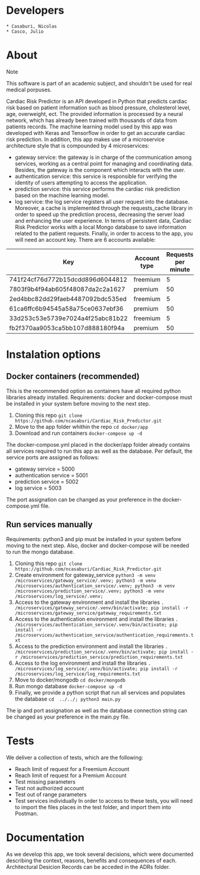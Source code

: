# Developers

    * Casaburi, Nicolas
    * Casco, Julio

# About
> [!NOTE]
> This software is part of an academic subject, and shouldn't be used for real medical porpuses.

Cardiac Risk Predictor is an API developed in Python that predicts cardiac risk based on patient information such as blood pressure, cholesterol level, age, overweight, ect. The provided information is processed by a neural network, which has already been trained with thousands of data from patients records. The machine learning model used by this app was developed with Keras and Tensorflow in order to get an accurate cardiac risk prediction. In addition, this app makes use of a microservice architecture style that is compounded by 4 microservices:
* gateway service: the gateway is in charge of the communication among services, working as a central point for managing and coordinating data. Besides, the gateway is the component which interacts with the user.
* authentication service: this service is responsible for verifying the identity of users attempting to access the application.
* prediction service: this service performs the cardiac risk prediction based on the machine learning model.
* log service: the log service registers all user request into the database.
Moreover, a cache is implemented through the requests_cache library in order to speed up the prediction process, decreasing the server load and enhancing the user experience. In terms of persistent data, Cardiac Risk Predictor works with a local Mongo database to save information related to the patient requests. Finally, in order to access to the app, you will need an account key. There are 6 accounts available:

| Key | Account type | Requests per minute |
| --- | --- | --- |
| 741f24cf76d772b15dcdd896d6044812 | freemium | 5 |
| 7803f9b4f94ab605f48087da2c2a1627| premium | 50 |
| 2ed4bbc82dd29faeb4487092bdc535ed| freemium | 5 |
| 61ca6ffc6b94545a58a75ce0637ebf36| premium | 50 |
| 33d253c53e5739e7024a4f25abc81b22| freemium | 5 |
| fb2f370aa9053ca5bb107d888180f94a| premium | 50 |

# Instalation options

## Docker containers (recommended)
This is the recommended option as containers have all required python libraries already installed.
Requirements: docker and docker-compose must be installed in your system before moving to the next step.
1. Cloning this repo
```git clone https://github.com/ncasaburi/Cardiac_Risk_Predictor.git```
2. Move to the app folder whithin the repo
```cd docker/app```
3. Download and run containers
```docker-compose up -d```

The docker-compose.yml placed in the docker/app folder already contains all services required to run this app as well as the database.
Per default, the service ports are assigned as follows:
* gateway service = 5000
* authentication service = 5001
* prediction service = 5002
* log service = 5003
  
The port assignation can be changed as your preference in the docker-compose.yml file.

## Run services manually
Requirements: python3 and pip must be installed in your system before moving to the next step. Also, docker and docker-compose will be needed to run the mongo database.
1. Cloning this repo
```git clone https://github.com/ncasaburi/Cardiac_Risk_Predictor.git```
2. Create environment for gateway_service
```python3 -m venv /microservices/gateway_service/.venv; python3 -m venv /microservices/authentication_service/.venv; python3 -m venv /microservices/prediction_service/.venv; python3 -m venv /microservices/log_service/.venv;```
3. Access to the gateway environment and install the libraries
```. /microservices/gateway_service/.venv/bin/activate; pip install -r /microservices/gateway_service/gateway_requirements.txt```
4. Access to the authentication environment and install the libraries
```. /microservices/authentication_service/.venv/bin/activate; pip install -r /microservices/authentication_service/authentication_requirements.txt```
5. Access to the prediction environment and install the libraries
```. /microservices/prediction_service/.venv/bin/activate; pip install -r /microservices/prediction_service/prediction_requirements.txt```
6. Access to the log environment and install the libraries
```. /microservices/log_service/.venv/bin/activate; pip install -r /microservices/log_service/log_requirements.txt```
7. Move to docker/mongodb
```cd docker/mongodb```
8. Run mongo database
```docker-compose up -d```
9. Finally, we provide a python script that run all services and populates the database
```cd  ../../; python3 main.py```

The ip and port assignation as well as the database connection string can be changed as your preference in the main.py file.

# Tests
We deliver a collection of tests, which are the following:
* Reach limit of request for a Freemium Account
* Reach limit of request for a Premium Account
* Test missing parameters
* Test not authorized account
* Test out of range parameters
* Test services individually
In order to access to these tests, you will need to import the files places in the test folder, and import them into Postman.

# Documentation
As we develop this app, we took several decisions, which were documented describing the context, reasons, benefits and consequences of each. Architectural Desicion Records can be acceded in the ADRs folder.
